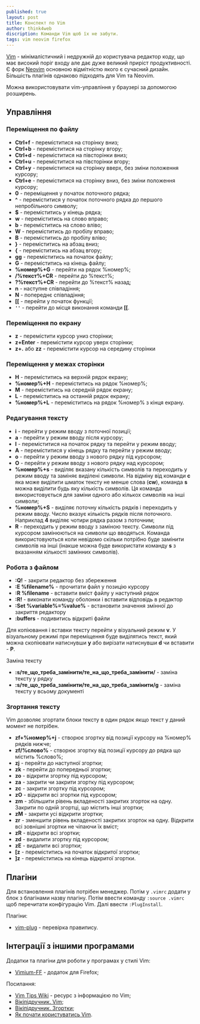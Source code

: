 ```yaml
---
published: true
layout: post
title: Конспект по Vim
author: think4web
discription: Команди Vim щоб їх не забути.
tags: vim neovim firefox
---
```


[Vim](https://www.vim.org/) - мінімалістичний і недружній до користувача редактор коду, що має високий поріг входу але дає дуже великий приріст продуктивності. Є форк [Neovim](https://neovim.io/) основною відмітністю якого є сучасний дизайн. Більшість плагінів однаково підходять для Vim та Neovim. 

Можна використовувати vim-управління у браузері за допомогою розширень.

## Управління

### Переміщення по файлу
- **Ctrl+f** - переміститися на сторінку вниз;
- **Ctrl+b** - переміститися на сторінку вгору;
- **Ctrl+d** - переміститися на півсторінки вниз;
- **Ctrl+u** - переміститися на півсторінки вгору;
- **Ctrl+y** - переміститися на сторінку вверх, без зміни положення курсору;
- **Ctrl+e** - переміститися на сторінку вниз, без зміни положення курсору;
- **0** - переміщення у початок поточного рядка;
- **^** - переміститися у початок поточного рядка до першого непробільного символу;
- **$** - переміститись у кінець рядка;
- **w** - переміститись на слово вправо;
- **b** - переміститись на слово вліво;
- **W** - переміститись до пробілу вправо;
- **B** - переміститись до пробілу вліво;
- **}** - переміститись на абзац вниз;
- **{** - переміститись на абзац вгору;
- **gg** - переміститись на початок файлу;
- **G** - переміститись на кінець файлу;
- **%номер%+G** - перейти на рядок %номер%;
- **/%текст%+CR** - перейти до %текст%;
- **?%текст%+CR** - перейти до %текст% назад;
- **n** - наступне співпадіння;
- **N** - попереднє співпадіння;
- **[[** - перейти у початок функції;
- **```''```** - перейти до місця виконання команди **[[**.

### Переміщення по екрану
- **z** - перемістити курсор униз сторінки;
- **z+Enter** - перемістити курсор уверх сторінки;
- **z+.** або **zz** - перемістити курсор на середину сторінки

### Переміщення у межах сторінки
- **H** - переміститись на верхній рядок екрану;
- **%номер%+H** - переміститись на рядок %номер%;
- **M** - переміститись на середній рядок екрану;
- **L** - переміститись на останній рядок екрану;
- **%номер%+L** - переміститись на рядок %номер% з кінця екрану.

### Редагування тексту
- **i** - перейти у режим вводу з поточної позиції;
- **a** - перейти у режим вводу після курсору;
- **I** - переміститися на початок рядку та перейти у режим вводу;
- **A** - переміститися у кінець рядку та перейти у режим вводу;
- **o** - перейти у режим вводу з нового рядку під курсором;
- **O** - перейти у режим вводу з нового рядку над курсором;
- **%номер%+s** - виділяє вказану кількість символів та переходить у режим вводу та заміняє виділені символи. На відміну від команди **c** яка може виділити шматок тексту не менше слова (**cw**), команда **s** можна виділити будь яку кількість символів. Ця команда використовується для заміни одного або кількох символів на інші символи;
- **%номер%+S** - виділяє поточну кількість рядків і переходить у режим вводу. Число вказує кількість рядків після поточного. Наприклад **4** виділяє чотири рядка разом з поточним;
- **R** - переходить у режим вводу з заміною тексту. Символи під курсором замінюються на символи що вводяться. Команда використовуються коли невідомо скільки потрібно буде замінити символів на інші (інакше можна буде використати команду **s** з вказанням кількості замінних символів). 

### Робота з файлом
- **:Q!** - закрити редактор без збереження
- **:E %filename%** - прочитати файл у позицію курсору
- **:R %filename** - вставити вміст файлу у наступний рядок
- **:R!** - виконати команду оболонки і вставити відповідь в редактор
- **:Set %variable%=%value%** - встановити значення змінної до закриття редактору
- **:buffers** - подивитись відкриті файли 

Для копіювання і вставки тексту перейти у візуальний режим **v**. У візуальному режимі при переміщення буде виділятись текст, який можна скопіювати натиснувши **y** або вирізати натиснувши **d** чи вставити - **P**.

Заміна тексту
- **:s/те_що_треба_замінити/те_на_що_треба_замінити/** - заміна тексту у рядку
- **:s/те_що_треба_замінити/те_на_що_треба_замінити/g** - заміна тексту у всьому документі

### Згортання тексту

Vim дозволяє згортати блоки тексту в один рядок якщо текст у даний момент не потрібен.

- **zf+%номер%+j** - створює згортку від позиції курсору на %номер% рядків нижче;
- **zf/%слово%** - створює згортку від позиції курсору до рядка що містить %слово%;
- **zj** - перейти до наступної згортки;
- **zk** - перейти до попередньої згортки;
- **zo** - відкрити згортку під курсором;
- **za** - закрити чи закрити згортку під курсором;
- **zс** - закрити згортку під курсором;
- **zO** - відкрити всі згортки під курсором;
- **zm** - збільшити рівень вкладеності закритих згорток на одну. Закрити по одній згортці, що містить інші згортки;
- **zM** - закрити усі відкрити згортки;
- **zr** - зменшити рівень вкладеності закритих згорток на одну. Відкрити всі зовнішні згортки не чіпаючи їх вміст;
- **zR** - відкрити всі згортки;
- **zd** - видалити згортку під курсором;
- **zE** - видалити всі згортки;
- **[z** - переміститись на початок відкритої згортки;
- **]z** - переміститись на кінець відкритої згортки.

## Плагіни

Для встановлення плагінів потрібен менеджер. Потім у ```.vimrc``` додати у блок з благінами назву плагіну. Потім ввести команду ```:source .vimrc``` щоб перечитати конфігурацію Vim. Далі ввести ```:PlugInstall```.

Плагіни:
- [vim-plug](https://github.com/preservim/vim-lexical) - перевірка правипису.

## Інтеграції з іншими програмами

Додатки та плагіни для роботи у програмах у стилі Vim:
- [Vimium-FF](https://addons.mozilla.org/en-US/firefox/addon/vimium-ff/) - додаток для Firefox;

Посилання:
- [Vim Tips Wiki](https://vim.fandom.com/wiki/Vim_Tips_Wiki) - ресурс з інформацією по Vim;
- [Вікіпідручник. Vim](https://uk.wikibooks.org/wiki/Vim);
- [Вікіпідручник. Згортки](https://uk.wikibooks.org/wiki/Vim/%D0%97%D0%B3%D0%BE%D1%80%D1%82%D0%B0%D0%BD%D0%BD%D1%8F);
- [Як почати користуватись Vim](https://codeguida.com/post/2253).


